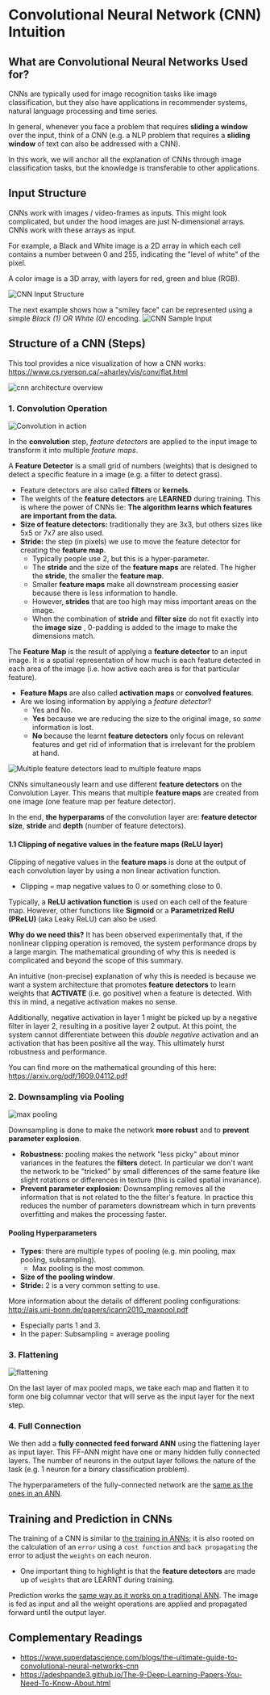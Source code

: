 # Convolutional Neural Network (CNN) Intuition

## What are Convolutional Neural Networks Used for?

CNNs are typically used for image recognition tasks like image classification, but they also have applications
in recommender systems, natural language processing and time series.

In general, whenever you face a problem that requires __sliding a window__ over the input, think of a CNN (e.g. a NLP
problem that requires a __sliding window__ of text can also be addressed with a CNN). 

In this work, we will anchor all the explanation of CNNs through image classification tasks, but the knowledge is
transferable to other applications.
  
## Input Structure
CNNs work with images / video-frames as inputs. This might look complicated, but under the hood images are just
N-dimensional arrays. CNNs work with these arrays as input.

For example, a Black and White image is a 2D array in which each cell contains a number between 0 and 255, indicating 
the "level of white" of the pixel.

A color image is a 3D array, with layers for red, green and blue (RGB). 

![CNN Input Structure](cnn-input-structure.png)

The next example shows how a "smiley face" can be represented using a simple _Black (1) OR White (0)_ encoding.
![CNN Sample Input](cnn-sample-input-face.png)

## Structure of a CNN (Steps)

This tool provides a nice visualization of how a CNN works: https://www.cs.ryerson.ca/~aharley/vis/conv/flat.html

![cnn architecture overview](cnn-architecture-overview.png)

### 1. Convolution Operation

![Convolution in action](convolution-in-action.gif)

In the __convolution__ step, _feature detectors_ are applied to the input image to transform it into multiple _feature maps_.

A __Feature Detector__ is a small grid of numbers (weights) that is designed to detect a specific feature in a image
(e.g. a filter to detect grass).
- Feature detectors are also called __filters__ or __kernels__.
- The weights of the __feature detectors__ are __LEARNED__ during training.  This is where the power of CNNs lie:
__The algorithm learns which features are important from the data.__  
- __Size of feature detectors:__ traditionally they are  3x3, but others sizes like 5x5 or 7x7 are also used.
- __Stride:__ the step (in pixels) we use to move the feature detector for creating the __feature map__. 
  - Typically people use 2, but this is a hyper-parameter.
  - The __stride__ and the size of the __feature maps__ are related.  The higher the __stride__, the smaller the __feature map__.
  - Smaller __feature maps__ make all downstream processing easier because there is less information to handle.
  - However, __strides__ that are too high may miss important areas on the image.
  - When the combination of __stride__  and __filter size__ do not fit exactly into the __image size__ ,  0-padding is added
  to the image to make the dimensions match.

The __Feature Map__ is the result of applying a __feature detector__ to an input image. It is a spatial representation of 
how much is each feature detected in each area of the image (i.e. how active each area is for that particular feature).  
- __Feature Maps__ are also called __activation maps__ or __convolved features__.
- Are we losing information by applying a _feature detector_?
   - Yes and No.
   - __Yes__ because we are reducing the size to the original image, so _some_ information is lost.
   - __No__ because the learnt __feature detectors__ only focus on relevant features and get rid of information that is
    irrelevant for the problem at hand.

![Multiple feature detectors lead to multiple feature maps](one-feature-map-per-detector.png)

CNNs simultaneously learn and use different __feature detectors__ on the Convolution Layer. 
This means that multiple __feature maps__ are created from one image (one feature map per feature detector).

In the end, __the hyperparams__ of the convolution layer are: __feature detector size__, __stride__ and __depth__
(number of feature detectors).


#### 1.1 Clipping of negative values in the feature maps (ReLU layer)

Clipping of negative values in the __feature maps__ is done at the output of each convolution layer by using a
non linear activation function.
 - Clipping = map negative values to 0 or something close to 0.

Typically, a __ReLU activation function__ is used on each cell of the feature map.  However, other functions like
__Sigmoid__ or a __Parametrized RelU (PReLU)__ (aka Leaky ReLU) can also be used.

 __Why do we need this?__ It has been observed experimentally that, if the nonlinear clipping operation is removed, 
 the system performance drops by a large margin. The mathematical grounding of why this is needed is complicated 
 and beyond the scope of this summary.

An intuitive (non-precise) explanation of why this is needed is because we want a system architecture that promotes 
__feature detectors__ to learn weights that __ACTIVATE__ (i.e. go positive) when a feature is detected. With this in mind, 
a negative activation makes no sense.

Additionally, negative activation in layer 1 might be picked up by a negative filter in layer 2, resulting in a 
positive layer 2 output.  At this point, the system cannot differentiate between this 
_double negative_ activation and an activation that has been positive all the way.  This ultimately hurst robustness
and performance.

You can find more on the mathematical grounding of this here: https://arxiv.org/pdf/1609.04112.pdf

### 2. Downsampling via Pooling
![max pooling](max-pooling.gif)

Downsampling is done to make the network __more robust__ and to __prevent parameter explosion__.
- __Robustness__: pooling makes the network "less picky" about minor variances in the features the __filters__ detect.
In particular we don't want the network to be "tricked" by small differences of the same feature like slight rotations
or differences in texture (this is called spatial invariance).
- __Prevent parameter explosion__: Downsampling removes all the information that is not related to the 
the filter's feature.  In practice this reduces the number of parameters downstream which in turn prevents overfitting
and makes the processing faster.

#### Pooling Hyperparameters
- __Types__: there are multiple types of pooling (e.g. min pooling, max pooling, subsampling).
  - Max pooling is the most common.
- __Size of the pooling window__.
- __Stride:__ 2 is a very common setting to use.

More information about the details of different pooling configurations: http://ais.uni-bonn.de/papers/icann2010_maxpool.pdf
  - Especially parts 1 and 3.
  - In the paper: Subsampling = average pooling

### 3. Flattening
![flattening](flattening.png)

On the last layer of max pooled maps, we take each map and flatten it to form one big columnar vector
that will serve as the input layer for the next step.   

### 4. Full Connection
We then add a __fully connected feed forward ANN__ using the flattening layer as input layer. This FF-ANN might
have one or many hidden fully connected layers. The number of neurons in the output layer follows the nature
of the task (e.g. 1 neuron for a binary classification problem).


The hyperparameters of the fully-connected network are the [same as the ones in an ANN](../Part%201%20-%20Artificial%20Neural%20Networks%20(ANN)/2-coding-an-ann.md#which-activation-function-to-use).

## Training and Prediction in CNNs

The training of a CNN is similar to [the training in ANNs](../Part%201%20-%20Artificial%20Neural%20Networks%20(ANN)/1-intuition.md#how-to-train-a-neural-networks);
it is also rooted on the calculation of an `error` using a `cost function` and `back propagating` the error to
adjust the `weights` on each neuron.
* One important thing to highlight is that the __feature detectors__ are made up of `weights` that are LEARNT during
training.

Prediction works the [same way as it works on a traditional ANN](../Part%201%20-%20Artificial%20Neural%20Networks%20(ANN)/1-intuition.md#how-do-neural-networks-make-a-prediction). 
The image is fed as input and all the weight operations are applied and propagated forward until the output layer.


## Complementary Readings
- https://www.superdatascience.com/blogs/the-ultimate-guide-to-convolutional-neural-networks-cnn
- https://adeshpande3.github.io/The-9-Deep-Learning-Papers-You-Need-To-Know-About.html